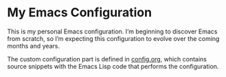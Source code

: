 # My Emacs Configuration

This is my personal Emacs configuration. I’m beginning to discover
Emacs from scratch, so I’m expecting this configuration to evolve over
the coming months and years.

The custom configuration part is defined in [config.org](config.org),
which contains source snippets with the Emacs Lisp code that performs
the configuration.
